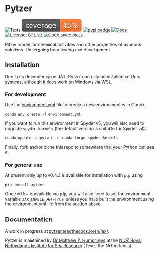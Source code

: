 # Pytzer

![Tests](https://github.com/mvdh7/pytzer/workflows/Tests/badge.svg)
[![Coverage](https://github.com/mvdh7/pytzer/blob/jax/.misc/coverage.svg)](https://github.com/mvdh7/pytzer/blob/jax/.misc/coverage.txt)
[![pypi badge](https://img.shields.io/pypi/v/pytzer.svg?style=popout)](https://pypi.org/project/pytzer/)
[![Docs](https://readthedocs.org/projects/pytzer/badge/?version=jax&style=flat)](https://pytzer.readthedocs.io/en/jax/)
[![License: GPL v3](https://img.shields.io/badge/License-GPLv3-blue.svg)](https://www.gnu.org/licenses/gpl-3.0)
[![Code style: black](https://img.shields.io/badge/code%20style-black-000000.svg)](https://github.com/psf/black)

Pitzer model for chemical activities and other properties of aqueous solutions.  Undergoing beta testing and development.

## Installation

Due to its dependency on JAX, Pytzer can only be installed on Unix systems, although it does work on Windows via [WSL](https://docs.microsoft.com/en-us/windows/wsl/).

### For development

Use the [environment.yml](https://github.com/mvdh7/pytzer/blob/jax/environment.yml) file to create a new environment with Conda:

    conda env create -f environment.yml

If you want to run this environment in Spyder v5, you will also need to upgrade `spyder-kernels` (the default version is suitable for Spyder v4):

    conda update -n pytzer -c conda-forge spyder-kernels

Finally, fork and/or clone this repo to somewhere that your Python can see it.

### For general use

At present only up to v0.4.3 is available for installation with `pip` using:

    pip install pytzer

Once v0.5+ is available via `pip`, you will also need to set the environment variable `JAX_ENABLE_X64=True`, unless you have built the environment using the environment.yml file from the section above.

## Documentation

A work in progress at [pytzer.readthedocs.io/en/jax/](https://pytzer.readthedocs.io/en/jax/).

Pytzer is maintained by [Dr Matthew P. Humphreys](https://mvdh.xyz) at the [NIOZ Royal Netherlands Institute for Sea Research](https://www.nioz.nl/en) (Texel, the Netherlands).

